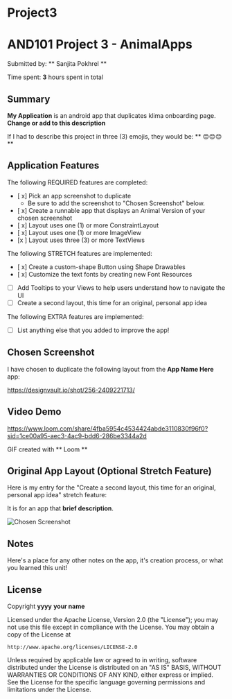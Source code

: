 # Project3

<!-- (This is a comment) INSTRUCTIONS: Go through this page and fill out any **bolded** entries with their correct values.-->

# AND101 Project 3 - AnimalApps

Submitted by: ** Sanjita Pokhrel **

Time spent: **3** hours spent in total

## Summary

**My Application** is an android app that duplicates klima onboarding page.   **Change or add to this description**

If I had to describe this project in three (3) emojis, they would be: ** 😊😊😊 **

## Application Features

<!-- (This is a comment) Please be sure to change the [ ] to [x] for any features you completed.  If a feature is not checked [x], you might miss the points for that item! -->

The following REQUIRED features are completed:

- [ x] Pick an app screenshot to duplicate
  - Be sure to add the screenshot to "Chosen Screenshot" below.
- [ x] Create a runnable app that displays an Animal Version of your chosen screenshot
- [ x] Layout uses one (1) or more ConstraintLayout
- [ x] Layout uses one (1) or more ImageView
- [x ] Layout uses three (3) or more TextViews

The following STRETCH features are implemented:

- [ x] Create a custom-shape Button using Shape Drawables
- [ x] Customize the text fonts by creating new Font Resources
- [ ] Add Tooltips to your Views to help users understand how to navigate the UI
- [ ] Create a second layout, this time for an original, personal app idea

The following EXTRA features are implemented:

- [ ] List anything else that you added to improve the app!

## Chosen Screenshot

I have chosen to duplicate the following layout from the **App Name Here** app:

https://designvault.io/shot/256-2409221713/

## Video Demo

https://www.loom.com/share/4fba5954c4534424abde3110830f96f0?sid=1ce00a95-aec3-4ac9-bdd6-286be3344a2d


GIF created with ** Loom **

<!-- Recommended tools:
- [Kap](https://getkap.co/) for macOS
- [ScreenToGif](https://www.screentogif.com/) for Windows
- [peek](https://github.com/phw/peek) for Linux. -->

## Original App Layout (Optional Stretch Feature)

Here is my entry for the "Create a second layout, this time for an original, personal app idea" stretch feature:

It is for an app that **brief description**.

<img src='http://example.com/link/to/your/image.png' title='Chosen Screenshot' width='' alt='Chosen Screenshot' />

## Notes

Here's a place for any other notes on the app, it's creation process, or what you learned this unit!

## License

Copyright **yyyy** **your name**

Licensed under the Apache License, Version 2.0 (the "License");
you may not use this file except in compliance with the License.
You may obtain a copy of the License at

    http://www.apache.org/licenses/LICENSE-2.0

Unless required by applicable law or agreed to in writing, software
distributed under the License is distributed on an "AS IS" BASIS,
WITHOUT WARRANTIES OR CONDITIONS OF ANY KIND, either express or implied.
See the License for the specific language governing permissions and
limitations under the License.
